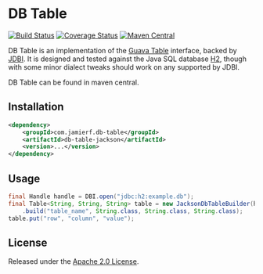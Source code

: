 # DB Table

[![Build Status](https://api.travis-ci.org/reines/db-table.png)](https://travis-ci.org/reines/db-table)
[![Coverage Status](https://coveralls.io/repos/reines/db-table/badge.png?branch=master)](https://coveralls.io/r/reines/db-table?branch=master)
[![Maven Central](https://maven-badges.herokuapp.com/maven-central/com.jamierf.db-table/db-table-core/badge.png)](https://maven-badges.herokuapp.com/maven-central/com.jamierf.db-table/db-table-core)

DB Table is an implementation of the [Guava Table](https://code.google.com/p/guava-libraries/wiki/NewCollectionTypesExplained#Table) interface, backed by [JDBI](http://jdbi.org). It is designed and tested against the Java SQL database [H2](http://www.h2database.com/html/main.html), though with some minor dialect tweaks should work on any supported by JDBI.

DB Table can be found in maven central.

## Installation

```xml
<dependency>
    <groupId>com.jamierf.db-table</groupId>
    <artifactId>db-table-jackson</artifactId>
    <version>...</version>
</dependency>
```

## Usage

```java
final Handle handle = DBI.open("jdbc:h2:example.db");
final Table<String, String, String> table = new JacksonDbTableBuilder(handle)
    .build("table_name", String.class, String.class, String.class);
table.put("row", "column", "value");
```

## License

Released under the [Apache 2.0 License](LICENSE).
